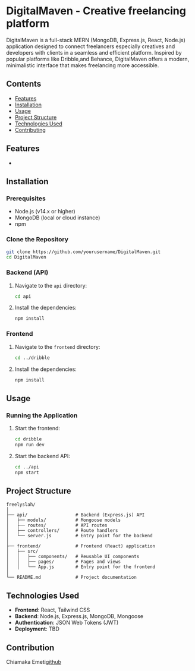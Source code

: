 # DigitalMaven - Creative freelancing platform

DigitalMaven  is a full-stack MERN (MongoDB, Express.js, React, Node.js) application designed to connect freelancers especially creatives and developers with clients in a seamless and efficient platform. Inspired by popular platforms like Dribble,and Behance, DigitalMaven offers a modern, minimalistic interface that makes freelancing more accessible.

## Contents
- [Features](#features)
- [Installation](#installation)
- [Usage](#usage)
- [Project Structure](#project-structure)
- [Technologies Used](#technologies-used)
- [Contributing](#contributing)

## Features
-

## Installation

### Prerequisites
- Node.js (v14.x or higher)
- MongoDB (local or cloud instance)
- npm

### Clone the Repository
```bash
git clone https://github.com/yourusername/DigitalMaven.git
cd DigitalMaven 
```

### Backend (API)
1. Navigate to the `api` directory:
   ```bash
   cd api
   ```
2. Install the dependencies:
   ```bash
   npm install
   ```
<!--3. Configure environment variables by creating a `.env` file in the `api` directory. Example:
   ```env
   MONGO_URI=your_mongodb_uri
   JWT_SECRET=your_jwt_secret
   PORT=5000
   ```-->

### Frontend
1. Navigate to the `frontend` directory:
   ```bash
   cd ../dribble
   ```
2. Install the dependencies:
   ```bash
   npm install
   ```
<!--3. Configure environment variables by creating a `.env` file in the `frontend` directory. Example:
   ```env
   REACT_APP_API_URL=http://localhost:5000
   ```-->

## Usage

### Running the Application
1. Start the frontend:
   ```bash
   cd dribble
   npm run dev
   ```
2. Start the backend API:
   ```bash
   cd ../api
   npm start
   ```

<!--The application should now be running with the frontend accessible at `http://localhost:5173` and the backend API at `http://localhost:5000`.-->

## Project Structure
```
freelyslah/
│
├── api/                  # Backend (Express.js) API
│   ├── models/           # Mongoose models
│   ├── routes/           # API routes
│   ├── controllers/      # Route handlers
│   └── server.js         # Entry point for the backend
│
├── frontend/             # Frontend (React) application
│   ├── src/
│   │   ├── components/   # Reusable UI components
│   │   ├── pages/        # Pages and views
│   │   └── App.js        # Entry point for the frontend
│
└── README.md             # Project documentation
```

## Technologies Used
- **Frontend**: React, Tailwind CSS
- **Backend**: Node.js, Express.js, MongoDB, Mongoose
- **Authentication**: JSON Web Tokens (JWT)
- **Deployment**: TBD

## Contribution
Chiamaka Emeti[github](github.com/chiamablessing)

